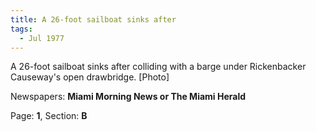 ```yaml
---  
title: A 26-foot sailboat sinks after  
tags:  
  - Jul 1977  
---  
```

  
A 26-foot sailboat sinks after colliding with a barge under Rickenbacker Causeway's open drawbridge. [Photo]  
  
Newspapers: **Miami Morning News or The Miami Herald**  
  
Page: **1**, Section: **B** 
